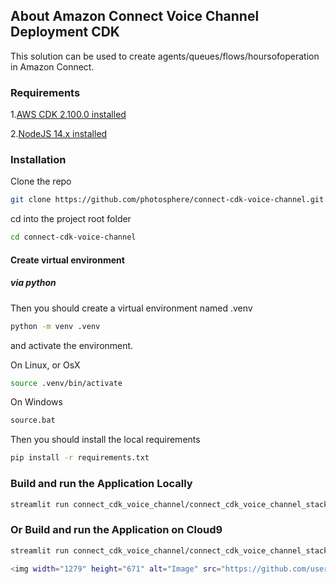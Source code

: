 ## About Amazon Connect Voice Channel Deployment CDK
This solution can be used to create agents/queues/flows/hoursofoperation in Amazon Connect.

### Requirements

1.[AWS CDK 2.100.0 installed](https://docs.aws.amazon.com/cdk/v2/guide/home.html)

2.[NodeJS 14.x installed](https://nodejs.org/en/download/)

### Installation

Clone the repo

```bash
git clone https://github.com/photosphere/connect-cdk-voice-channel.git
```

cd into the project root folder

```bash
cd connect-cdk-voice-channel
```

#### Create virtual environment

##### via python

Then you should create a virtual environment named .venv

```bash
python -m venv .venv
```

and activate the environment.

On Linux, or OsX 

```bash
source .venv/bin/activate
```
On Windows

```bash
source.bat
```

Then you should install the local requirements

```bash
pip install -r requirements.txt
```
### Build and run the Application Locally

```bash
streamlit run connect_cdk_voice_channel/connect_cdk_voice_channel_stack.py
```
### Or Build and run the Application on Cloud9

```bash
streamlit run connect_cdk_voice_channel/connect_cdk_voice_channel_stack.py --server.port 8080 --server.address=0.0.0.0

<img width="1279" height="671" alt="Image" src="https://github.com/user-attachments/assets/528a3eae-3946-41fb-b1e5-fd893fcbb831" />
